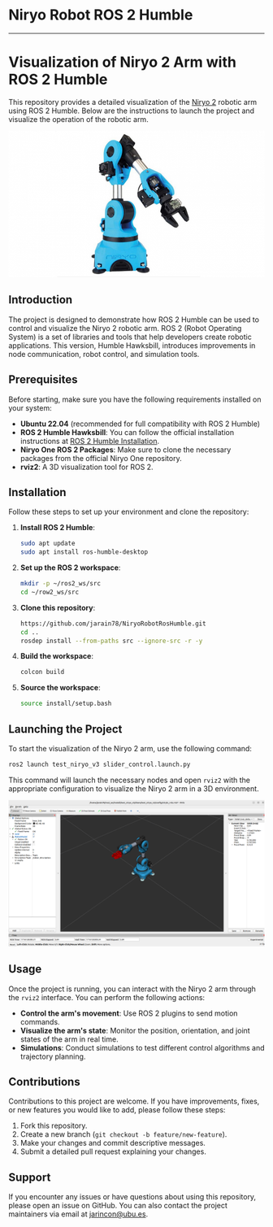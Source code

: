 # Niryo Robot ROS 2 Humble



---

# Visualization of Niryo 2 Arm with ROS 2 Humble

This repository provides a detailed visualization of the [Niryo 2](https://www.youtube.com/watch?v=j6B_Yxa1IJQ) robotic arm using ROS 2 Humble. Below are the instructions to launch the project and visualize the operation of the robotic arm.

![Descripción de la imagen](media/3074021.jpeg)

## Introduction

The project is designed to demonstrate how ROS 2 Humble can be used to control and visualize the Niryo 2 robotic arm. ROS 2 (Robot Operating System) is a set of libraries and tools that help developers create robotic applications. This version, Humble Hawksbill, introduces improvements in node communication, robot control, and simulation tools.

## Prerequisites

Before starting, make sure you have the following requirements installed on your system:

- **Ubuntu 22.04** (recommended for full compatibility with ROS 2 Humble)
- **ROS 2 Humble Hawksbill**: You can follow the official installation instructions at [ROS 2 Humble Installation](https://docs.ros.org/en/humble/Installation.html).
- **Niryo One ROS 2 Packages**: Make sure to clone the necessary packages from the official Niryo One repository.
- **rviz2**: A 3D visualization tool for ROS 2.

## Installation

Follow these steps to set up your environment and clone the repository:

1. **Install ROS 2 Humble**:

    ```sh
    sudo apt update
    sudo apt install ros-humble-desktop
    ```

2. **Set up the ROS 2 workspace**:

    ```sh
    mkdir -p ~/ros2_ws/src
    cd ~/row2_ws/src
    ```

3. **Clone this repository**:

    ```sh
    https://github.com/jarain78/NiryoRobotRosHumble.git
    cd ..
    rosdep install --from-paths src --ignore-src -r -y
    ```

4. **Build the workspace**:

    ```sh
    colcon build
    ```

5. **Source the workspace**:

    ```sh
    source install/setup.bash
    ```

## Launching the Project

To start the visualization of the Niryo 2 arm, use the following command:

```sh
ros2 launch test_niryo_v3 slider_control.launch.py
```

This command will launch the necessary nodes and open `rviz2` with the appropriate configuration to visualize the Niryo 2 arm in a 3D environment.

![Descripción de la imagen](media/NiryoOne.png)




## Usage

Once the project is running, you can interact with the Niryo 2 arm through the `rviz2` interface. You can perform the following actions:

- **Control the arm's movement**: Use ROS 2 plugins to send motion commands.
- **Visualize the arm's state**: Monitor the position, orientation, and joint states of the arm in real time.
- **Simulations**: Conduct simulations to test different control algorithms and trajectory planning.

## Contributions

Contributions to this project are welcome. If you have improvements, fixes, or new features you would like to add, please follow these steps:

1. Fork this repository.
2. Create a new branch (`git checkout -b feature/new-feature`).
3. Make your changes and commit descriptive messages.
4. Submit a detailed pull request explaining your changes.

## Support

If you encounter any issues or have questions about using this repository, please open an issue on GitHub. You can also contact the project maintainers via email at [jarincon@ubu.es](mailto:support@example.com).


